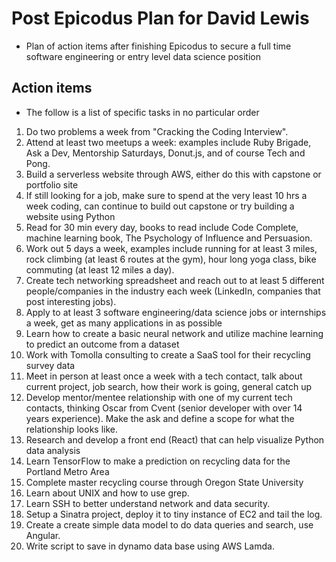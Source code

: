 # Post Epicodus Plan for David Lewis
* Plan of action items after finishing Epicodus to secure a full time software engineering or entry level data science position

## Action items
* The follow is a list of specific tasks in no particular order

1. Do two problems a week from "Cracking the Coding Interview".
2. Attend at least two meetups a week: examples include Ruby Brigade, Ask a Dev, Mentorship Saturdays, Donut.js, and of course Tech and Pong.
3. Build a serverless website through AWS, either do this with capstone or portfolio site
4. If still looking for a job, make sure to spend at the very least 10 hrs a week coding, can continue to build out capstone or try building a website using Python
5. Read for 30 min every day, books to read include Code Complete, machine learning book, The Psychology of Influence and Persuasion.
6.  Work out 5 days a week, examples include running for at least 3 miles, rock climbing (at least 6 routes at the gym), hour long yoga class, bike commuting (at least 12 miles a day).
7. Create tech networking spreadsheet and reach out to at least 5 different people/companies in the industry each week (LinkedIn, companies that post interesting jobs).
8. Apply to at least 3 software engineering/data science jobs or internships a week, get as many applications in as possible
9. Learn how to create a basic neural network and utilize machine learning to predict an outcome from a dataset
10. Work with Tomolla consulting to create a SaaS tool for their recycling survey data
11. Meet in person at least once a week with a tech contact, talk about current project, job search, how their work is going, general catch up
12. Develop mentor/mentee relationship with one of my current tech contacts, thinking Oscar from Cvent (senior developer with over 14 years experience). Make the ask and define a scope for what the relationship looks like.
13. Research and develop a front end (React) that can help visualize Python data analysis
14. Learn TensorFlow to make a prediction on recycling data for the Portland Metro Area
15. Complete master recycling course through Oregon State University
16. Learn about UNIX and how to use grep.
17. Learn SSH to better understand network and data security.
18. Setup a Sinatra project, deploy it to tiny instance of EC2 and tail the log.
19. Create a create simple data model to do data queries and search, use Angular.
20. Write script to save in dynamo data base using AWS Lamda.
